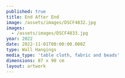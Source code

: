 ```yaml
---
published: true
title: End After End
image: /assets/images/DSCF4832.jpg
images:
  - /assets/images/DSCF4833.jpg
year: 2022
date: 2022-11-01T00:00:00.000Z
type: Wall Hangings
media_type: 'table cloth, fabric and beads'
dimensions: 87 x 90 cm
layout: artwork
---
```


